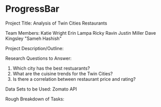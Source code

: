 # ProgressBar
Project Title:
Analysis of Twin Cities Restaurants

Team Members:
Katie Wright
Erin Lampa
Ricky Ravin
Justin Miller
Dave Kingsley
"Sameh Hashish"

Project Description/Outline:

Research Questions to Answer:
1. Which city has the best restuarants?
2. What are the cuisine trends for the Twin Cities?
3. Is there a correlation between restaurant price and rating?

Data Sets to be Used:
Zomato API

Rough Breakdown of Tasks:
